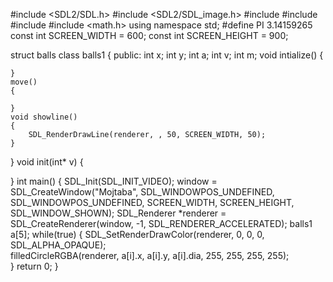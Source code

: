 #include <SDL2/SDL.h>
#include <SDL2/SDL_image.h>
#include <iostream>
#include <cstdlib>
#include <ctime>
#include <math.h>
using namespace std;
#define PI 3.14159265
const int SCREEN_WIDTH = 600;
const int SCREEN_HEIGHT = 900;

struct balls
class balls1
{
    public:
    int x;
    int y;
    int a;
    int v;
    int m;
    void intialize()
    {
        

    }
    move()
    {
         
    }
    void showline()
    {
        SDL_RenderDrawLine(renderer, , 50, SCREEN_WIDTH, 50);
    }
}
void init(int* v)
{

}
int main()
{
     SDL_Init(SDL_INIT_VIDEO);
    window = SDL_CreateWindow("Mojtaba", SDL_WINDOWPOS_UNDEFINED, SDL_WINDOWPOS_UNDEFINED, SCREEN_WIDTH, SCREEN_HEIGHT, SDL_WINDOW_SHOWN);
    SDL_Renderer *renderer = SDL_CreateRenderer(window, -1, SDL_RENDERER_ACCELERATED);
    balls1 a[5];
        while(true)
        {
            SDL_SetRenderDrawColor(renderer, 0, 0, 0, SDL_ALPHA_OPAQUE);   
            filledCircleRGBA(renderer, a[i].x, a[i].y, a[i].dia, 255, 255, 255, 255);   
        }
    return 0;
}

